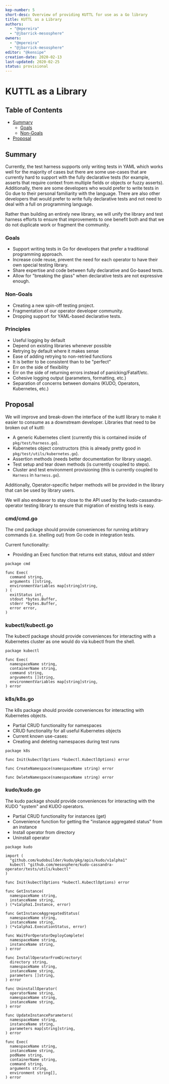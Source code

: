 ```yaml
---
kep-number: 5
short-desc: Overview of providing KUTTL for use as a Go library
title: KUTTL as a Library
authors:
  - "@mpereira"
  - "@jbarrick-mesosphere"
owners:
  - "@mpereira"
  - "@jbarrick-mesosphere"
editor: "@kensipe"
creation-date: 2020-02-13
last-updated: 2020-02-25
status: provisional
---
```


# KUTTL as a Library

## Table of Contents

* [Summary](#summary)
    * [Goals](#goals)
    * [Non-Goals](#non-goals)
* [Proposal](#proposal)


## Summary

Currently, the test harness supports only writing tests in YAML which works well for the majority of cases but there are some use-cases that are currently hard to support with the fully declarative tests (for example, asserts that require context from multiple fields or objects or fuzzy asserts). Additionally, there are some developers who would prefer to write tests in Go due to their personal familiarity with the language. There are also other developers that would prefer to write fully declarative tests and not need to deal with a full on programming language.

Rather than building an entirely new library, we will unify the library and test harness efforts to ensure that improvements to one benefit both and that we do not duplicate work or fragment the community.

### Goals

* Support writing tests in Go for developers that prefer a traditional programming approach.
* Increase code reuse, prevent the need for each operator to have their own special testing library.
* Share expertise and code between fully declarative and Go-based tests.
* Allow for "breaking the glass" when declarative tests are not expressive enough.

### Non-Goals

* Creating a new spin-off testing project.
* Fragmentation of our operator developer community.
* Dropping support for YAML-based declarative tests.

### Principles

* Useful logging by default
* Depend on existing libraries whenever possible
* Retrying by default where it makes sense
* Ease of adding retrying to non-retried functions
* It is better to be consistent than to be "perfect"
* Err on the side of flexibility
* Err on the side of returning errors instead of panicking/Fatalf/etc.
* Cohesive logging output (parameters, formatting, etc.)
* Separation of concerns between domains (KUDO, Operators, Kubernetes, etc.)

## Proposal

We will improve and break-down the interface of the kuttl library to make it easier to consume as a downstream developer. Libraries that need to be broken out of kuttl:

* A generic Kubernetes client (currently this is contained inside of `pkg/test/harness.go`).
* Kubernetes object constructors (this is already pretty good in `pkg/test/utils/kubernetes.go`).
* Assertion methods (needs better documentation for library usage).
* Test setup and tear down methods (is currently coupled to steps).
* Cluster and test environment provisioning (this is currently coupled to `Harness` in `harness.go`).

Additionally, Operator-specific helper methods will be provided in the library that can be used by library users.

We will also endeavor to stay close to the API used by the kudo-cassandra-operator testing library to ensure that migration of existing tests is easy.

### cmd/cmd.go

The cmd package should provide conveniences for running arbitrary commands (i.e. shelling out) from Go code in integration tests.

Current functionality:
* Providing an Exec function that returns exit status, stdout and stderr

```
package cmd

func Exec(
  command string,
  arguments []string,
  environmentVariables map[string]string,
) (
  exitStatus int,
  stdout *bytes.Buffer,
  stderr *bytes.Buffer,
  error error,
)
```

### kubectl/kubectl.go

The kubectl package should provide conveniences for interacting with a Kubernetes cluster as one would do via kubectl from the shell.

```
package kubectl

func Exec(
  namespaceName string,
  containerName string,
  command string,
  argvuments []string,
  environmentVariables map[string]string,
) error
```

### k8s/k8s.go

The k8s package should provide conveniences for interacting with Kubernetes objects.

* Partial CRUD functionality for namespaces
* CRUD functionality for all useful Kubernetes objects
* Current known use-cases:
* Creating and deleting namespaces during test runs

```
package k8s

func Init(kubectlOptions *kubectl.KubectlOptions) error

func CreateNamespace(namespaceName string) error

func DeleteNamespace(namespaceName string) error
```

### kudo/kudo.go

The kudo package should provide conveniences for interacting with the KUDO "system" and KUDO operators.

* Partial CRUD functionality for instances (get)
* Convenience function for getting the "instance aggregated status" from an instance
* Install operator from directory
* Uninstall operator

```
package kudo

import (
  "github.com/kudobuilder/kudo/pkg/apis/kudo/v1alpha1"
  kubectl "github.com/mesosphere/kudo-cassandra-operator/tests/utils/kubectl"
)

func Init(kubectlOptions *kubectl.KubectlOptions) error

func GetInstance(
  namespaceName string,
  instanceName string,
) (*v1alpha1.Instance, error)

func GetInstanceAggregatedStatus(
  namespaceName string,
  instanceName string,
) (*v1alpha1.ExecutionStatus, error)

func WaitForOperatorDeployComplete(
  namespaceName string,
  instanceName string,
) error

func InstallOperatorFromDirectory(
  directory string,
  namespaceName string,
  instanceName string,
  parameters []string,
) error

func UninstallOperator(
  operatorName string,
  namespaceName string,
  instanceName string,
) error

func UpdateInstanceParameters(
  namespaceName string,
  instanceName string,
  parameters map[string]string,
) error

func Exec(
  namespaceName string,
  instanceName string,
  podName string,
  containerName string,
  command string,
  arguments string,
  environment string[],
) error
```
